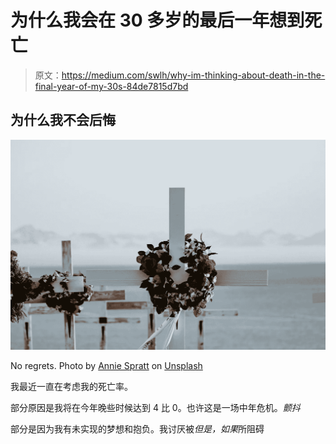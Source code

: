 # 为什么我会在 30 多岁的最后一年想到死亡

> 原文：<https://medium.com/swlh/why-im-thinking-about-death-in-the-final-year-of-my-30s-84de7815d7bd>

## 为什么我不会后悔

![](img/d3a47a23a27e3d5c7e6a698b175e15b0.png)

No regrets. Photo by [Annie Spratt](https://unsplash.com/photos/0YVMWk1q5nA?utm_source=unsplash&utm_medium=referral&utm_content=creditCopyText) on [Unsplash](https://unsplash.com/?utm_source=unsplash&utm_medium=referral&utm_content=creditCopyText)

我最近一直在考虑我的死亡率。

部分原因是我将在今年晚些时候达到 4 比 0。也许这是一场中年危机。*颤抖*

部分是因为我有未实现的梦想和抱负。我讨厌被*但是，如果*所阻碍